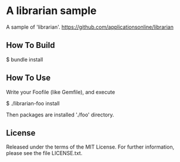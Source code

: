# A librarian sample

A sample of 'librarian'.
https://github.com/applicationsonline/librarian

## How To Build

  $ bundle install

## How To Use

Write your Foofile (like Gemfile), and execute

  $ ./librarian-foo install

Then packages are installed './foo' directory.


## License

Released under the terms of the MIT License. For further information, please see the file LICENSE.txt.
